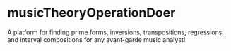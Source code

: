 # musicTheoryOperationDoer
A platform for finding prime forms, inversions, transpositions, regressions, and interval compositions for any avant-garde music analyst!
